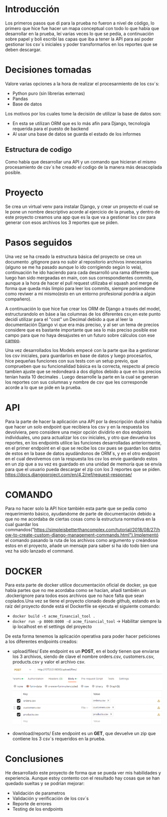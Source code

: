 # Introducción

Los primeros pasos que di para la prueba no fueron a nivel de código, lo primero que hice fue hacer un mapa conceptual con todo lo que había que desarrollar en la prueba, leí varias veces lo que se pedía, a continuación sobre papel y boli escribí las capas que iba a tener la API para así poder gestionar los csv`s iniciales y poder transformarlos en los reportes que se deben descargar.

# Decisiones tomadas

Valore varias opciones a la hora de realizar el procesarmiento de los csv`s:
* Python puro (sin librerias externas)
* Pandas
* Base de datos

Los motivos por los cuales tome la decisión de utilizar la base de datos son:

* En esta se utilizan ORM que es lo más afín para Django, tecnología requerida para el puesto de backend
* Al usar una base de datos se guarda el estado de los informes

## Estructura de codigo 

Como había que desarrollar una API y un comando que hicieran el mismo procesamiento de csv´s he creado el codigo de la manera más desacoplada posible.

# Proyecto

Se crea un virtual venv para instalar Django, y crear un proyecto el cual se le pone un nombre descriptivo acorde al ejercicio de la prueba, y dentro de este proyecto creamos una app que es la que va a gestionar los csv para generar con esos archivos los 3 reportes que se piden.

# Pasos seguidos

Una vez se ha creado la estructura básica del proyecto se crea un documento .gitignore para no subir al repositorio archivos innecesarios (alguno se me ha pasado aunque lo ido corrigiendo según lo veía), continuación he ido haciendo para cada desarrolló una rama diferente que luego han sido mergeadas en main, con sus correspondientes commits, aunque a la hora de hacer el pull request utilizaba el squash and merge de forma que queda más limpio para leer los commits, siempre poniendome como reviwer a mi mismo(esto en un entorno profesional pondría a algún compañero).



A continuación lo que hice fue crear los ORM de Django a través del model, estructurandolo en báse a las columnas de los diferentes csv,en este punto decidí utilizar para el "cost" un Decimal debido a que al leer la documentación Django vi que era más preciso, y al ser un tema de precios considere que es bastante importante que sea lo más preciso posible ese campo para que no haya desajustes en un futuro sobre cálculos con ese [campo](https://docs.djangoproject.com/en/4.2/ref/models/fields/#django.db.models.FloatField).

Una vez desarrollados los Models empecé con la parte que iba a gestionar los csv iniciales, para guardarlos en base de datos y luego procesarlos, hice pequeñas funciones con sus tests con un setup previo, que comprueben que su funcionalidad básica es la correcta, respecto al precio tambíen ajuste que se redondeará a dos dígitos debido a que en los precios tenían hasta 10 decimales .
Luego desarrolle la parte en la cual se generan los reportes con sus columnas y nombre de csv que les corresponde acorde a lo que se pide en la prueba.

# API

Para la parte de hacer la aplicación una API por la descripción dudé si había que hacer un solo endpoint que recibiera los csv y en la respuesta los devolviera, pero considere una mejor opción dividirlo en dos endpoints individuales, uno para actualizar los csv iniciales, y otro que devuelva los reportes, en los endpoints utilice las funciones desarrolladas anteriormente, en el primer endpoint en el que se recibe los csv pues se guardan los datos de estos en la base de datos ayudándonos de ORM`s, y en el otro endpoint en el cual devolvemos con la respuesta los csv los envíe guardando estos en un zip que a su vez es guardado en una unidad de memoría que se envía para que el usuario pueda descargar el zip con los 3 reportes que se piden.
https://docs.djangoproject.com/en/4.2/ref/request-response/

# COMANDO

Para no hacer solo la API hice también esta parte que se pedía como requerimiento básico, ayudandome de parte de documentación debido a que no me acordaba de ciertas cosas como la estructura normativa en la cual guardar los commandos("https://simpleisbetterthancomplex.com/tutorial/2018/08/27/how-to-create-custom-django-management-commands.html").Implementó el comando pasando la ruta de los archivos como argumento y creándose estos en el proyecto, añade un mensaje para saber si ha ido todo bien una vez ha sido lanzado el command.

# DOCKER

Para esta parte de docker utilice documentación oficial de docker, ya que había partes que no me acordaba como se hacían, añadí también un .dockerignore para todos esos archivos que no hace falta que sean copiados.Una vez se tiene el proyecto clonado desde github, estando en la raíz del proyecto donde está el Dockerfile se ejecuta el siguiente comando:

* `docker build -t acme_financial_tool .` 
* `docker run -p 8000:8000 -d acme_financial_tool` -> Habilitar siempre la ip localhost en el settings del proyecto 

De esta forma tenemos la aplicación operativa para poder hacer peticiones a los diferentes endpoints creados:

* upload/files/
Este endpoint es un **POST**, en el body tienen que enviarse los 3 archivos, siendo de clave el nombre orders.csv, customers.csv, products.csv y valor el archivo csv.
![Alt text](image.png)

* download/reports/
Este endpoint es un **GET**, que devuelve un zip que contiene los 3 csv`s requeridos en la prueba.

# Conclusiones

He desarrollado este proyecto de forma que se pueda ver mis habilidades y experiencia.
Aunque estoy contento con el resultado hay cosas que se han quedado sueltas y se podrían mejorar:
* Validación de parametros
* Validación y verificación de los csv´s
* Reporte de errores
* Testing de los endpoints

